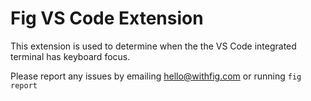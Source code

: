 # Fig VS Code Extension

This extension is used to determine when the the VS Code integrated terminal has keyboard focus.

Please report any issues by emailing hello@withfig.com or running `fig report`

